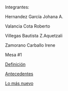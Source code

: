 Integrantes:

Hernandez García Johana A.

Valancia Cota Roberto

Villegas Bautista Z.Aquetzali

Zamorano Carballo Irene

Mesa #1

[Definición](definicion.md)

[Antecedentes](Antecedentes.md)

[Lo más nuevo](lomasnuevo.md)
